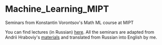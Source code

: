 # Machine_Learning_MIPT
Seminars from Konstantin Vorontsov's Math ML course at MIPT

You can find lectures (in Russian) [here](https://bit.ly/ML-Vorontsov).
All the seminars are adapted from Andrii Hraboviy's [materials](https://github.com/andriygav/MachineLearningSeminars) and translated from Russian into English by me.
